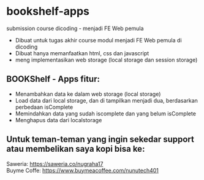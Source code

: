 # bookshelf-apps
submission course dicoding - menjadi FE Web pemula
 - Dibuat untuk tugas akhir course modul menjadi FE Web pemula di dicoding
 - Dibuat hanya memanfaatkan html, css dan javascript
 - meng implementasikan web storage (local storage dan session storage)
 
 ## BOOKShelf - Apps fitur:
 - Menambahkan data ke dalam web storage (local storage)
 - Load data dari local storage, dan di tampilkan menjadi dua, berdasarkan perbedaan isComplete
 - Memindahkan data yang sudah iscomplete dan yang belum isComplete
 - Menghapus data dari localstorage

## Untuk teman-teman yang ingin sekedar support atau membelikan saya kopi bisa ke:
Saweria: https://saweria.co/nugraha17 \
Buyme Coffe: https://www.buymeacoffee.com/nunutech401
